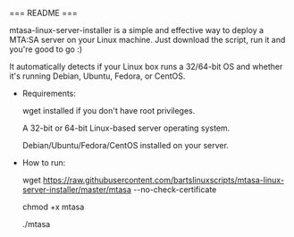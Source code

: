 === README ===

mtasa-linux-server-installer is a simple and effective way to deploy
a MTA:SA server on your Linux machine. Just download the script, run
it and you're good to go :)

It automatically detects if your Linux box runs a 32/64-bit OS and
whether it's running Debian, Ubuntu, Fedora, or CentOS.

 - Requirements:

   wget installed if you don't have root privileges.

   A 32-bit or 64-bit Linux-based server operating system.

   Debian/Ubuntu/Fedora/CentOS installed on your server.

- How to run:

  wget https://raw.githubusercontent.com/bartslinuxscripts/mtasa-linux-server-installer/master/mtasa --no-check-certificate

  chmod +x mtasa

  ./mtasa
